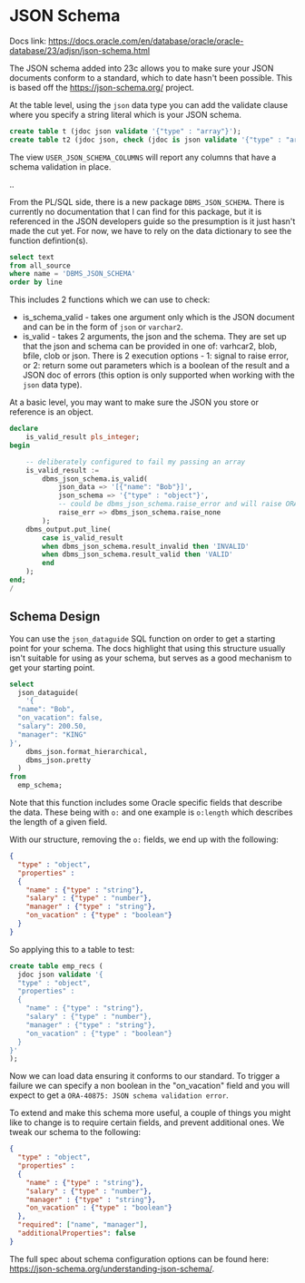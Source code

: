 # JSON Schema

Docs link: <https://docs.oracle.com/en/database/oracle/oracle-database/23/adjsn/json-schema.html>

The JSON schema added into 23c allows you to make sure your JSON documents conform
to a standard, which to date hasn't been possible. This is based off the
<https://json-schema.org/> project.

At the table level, using the `json` data type you can add the validate clause
where you specify a string literal which is your JSON schema.

```sql
create table t (jdoc json validate '{"type" : "array"}');
create table t2 (jdoc json, check (jdoc is json validate '{"type" : "array"}'));
```

The view `USER_JSON_SCHEMA_COLUMNS` will report any columns that have a schema validation
in place.

..

From the PL/SQL side, there is a new package `DBMS_JSON_SCHEMA`. There is currently
no documentation that I can find for this package, but it is referenced in the
JSON developers guide so the presumption is it just hasn't made the cut yet. For
now, we have to rely on the data dictionary to see the function defintion(s).

```sql
select text
from all_source
where name = 'DBMS_JSON_SCHEMA'
order by line
```

This includes 2 functions which we can use to check:

* is_schema_valid - takes one argument only which is the JSON document and can be
in the form of `json` or `varchar2`.
* is_valid - takes 2 arguments, the json and the schema. They are set up that the
json and schema can be provided in one of: varhcar2, blob, bfile, clob or json.
There is 2 execution options - 1: signal to raise error, or 2: return some out
parameters which is a boolean of the result and a JSON doc of errors (this option
is only supported when working with the `json` data type).

At a basic level, you may want to make sure the JSON you store or reference is
an object.

```sql
declare
    is_valid_result pls_integer;
begin

    -- deliberately configured to fail my passing an array
    is_valid_result := 
        dbms_json_schema.is_valid(
            json_data => '[{"name": "Bob"}]',
            json_schema => '{"type" : "object"}',
            -- could be dbms_json_schema.raise_error and will raise ORA-40875
            raise_err => dbms_json_schema.raise_none
        );
    dbms_output.put_line(
        case is_valid_result
        when dbms_json_schema.result_invalid then 'INVALID'
        when dbms_json_schema.result_valid then 'VALID'
        end
    );
end;
/
```

## Schema Design

You can use the `json_dataguide` SQL function on order to get a starting point
for your schema. The docs highlight that using this structure usually isn't suitable
for using as your schema, but serves as a good mechanism to get your starting point.

```sql
select  
  json_dataguide(
    '{
  "name": "Bob",
  "on_vacation": false,
  "salary": 200.50,
  "manager": "KING"
}', 
    dbms_json.format_hierarchical, 
    dbms_json.pretty
  )
from 
  emp_schema;
```

Note that this function includes some Oracle specific fields that describe the data.
These being with `o:` and one example is `o:length` which describes the length
of a given field.

With our structure, removing the `o:` fields, we end up with the following:

```json
{
  "type" : "object",
  "properties" :
  {
    "name" : {"type" : "string"},
    "salary" : {"type" : "number"},
    "manager" : {"type" : "string"},
    "on_vacation" : {"type" : "boolean"}
  }
}
```

So applying this to a table to test:

```sql
create table emp_recs (
  jdoc json validate '{
  "type" : "object",
  "properties" :
  {
    "name" : {"type" : "string"},
    "salary" : {"type" : "number"},
    "manager" : {"type" : "string"},
    "on_vacation" : {"type" : "boolean"}
  }
}'
);
```

Now we can load data ensuring it conforms to our standard. To trigger a failure
we can specify a non boolean in the "on_vacation" field and you will expect to get
a `ORA-40875: JSON schema validation error`.

To extend and make this schema more useful, a couple of things you might like to change
is to require certain fields, and prevent additional ones. We tweak our schema to
the following:

```json
{
  "type" : "object",
  "properties" :
  {
    "name" : {"type" : "string"},
    "salary" : {"type" : "number"},
    "manager" : {"type" : "string"},
    "on_vacation" : {"type" : "boolean"}
  },
  "required": ["name", "manager"],
  "additionalProperties": false
}
```

The full spec about schema configuration options can be found here: <https://json-schema.org/understanding-json-schema/>.